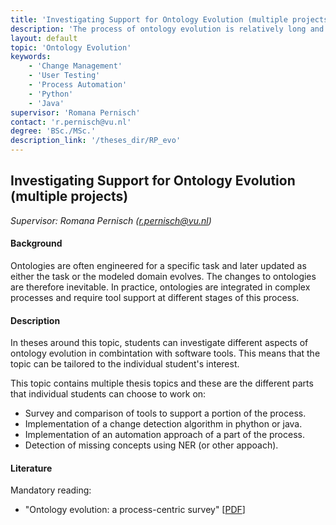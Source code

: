 ```yaml
---
title: 'Investigating Support for Ontology Evolution (multiple projects)'
description: 'The process of ontology evolution is relatively long and complex. In your thesis you can investigate and compare tools for supporting this process or investigate automations options within this process.'
layout: default
topic: 'Ontology Evolution' 
keywords: 
    - 'Change Management'
    - 'User Testing'
    - 'Process Automation'
    - 'Python'
    - 'Java'
supervisor: 'Romana Pernisch'
contact: 'r.pernisch@vu.nl'
degree: 'BSc./MSc.'
description_link: '/theses_dir/RP_evo'
---
```


## Investigating Support for Ontology Evolution (multiple projects)
*Supervisor: Romana Pernisch (r.pernisch@vu.nl)*

#### Background
Ontologies are often engineered for a specific task and later updated as either the task or the modeled domain evolves. The changes to ontologies are therefore inevitable. In practice, ontologies are integrated in complex processes and require tool support at different stages of this process.

#### Description
In theses around this topic, students can investigate different aspects of ontology evolution in combintation with software tools. This means that the topic can be tailored to the individual student's interest.

This topic contains multiple thesis topics and these are the different parts that individual students can choose to work on:
- Survey and comparison of tools to support a portion of the process.
- Implementation of a change detection algorithm in phython or java.
- Implementation of an automation approach of a part of the process.
- Detection of missing concepts using NER (or other appoach).

#### Literature
Mandatory reading:
- "Ontology evolution: a process-centric survey" [<a href="https://fouad.zablith.org/docs/KER_OntologyEvolutionSurvey_FZablithEtAl.pdf">PDF</a>]
